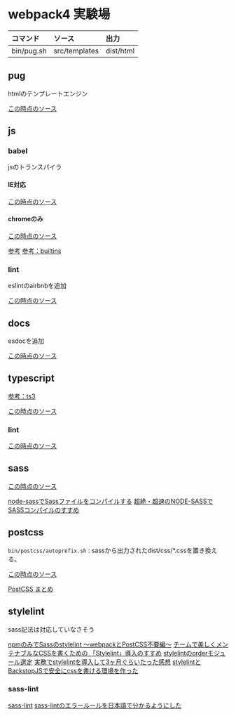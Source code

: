 # webpack4 実験場



|コマンド|ソース|出力|
|:--|:--|:--|
|bin/pug.sh|src/templates|dist/html|

## pug

htmlのテンプレートエンジン

[この時点のソース](https://github.com/hibohiboo/develop/tree/b52da33ee917a226673ce01629acc242241542e0/tutorial/lesson/webpack/webpack4)  

## js

### babel

jsのトランスパイラ

#### IE対応

[この時点のソース](https://github.com/hibohiboo/develop/tree/d18e14389602e71f79591832968e0a0722f3db80/tutorial/lesson/webpack/webpack4)  


#### chromeのみ

[この時点のソース](https://github.com/hibohiboo/develop/tree/192a01c5e15395a25d422d8105db7ebc0284e208/tutorial/lesson/webpack/webpack4)  


[参考](https://qiita.com/shibukawa/items/19ab5c381bbb2e09d0d9)
[参考：builtins](https://babeljs.io/docs/en/babel-preset-env)

### lint

eslintのairbnbを追加

[この時点のソース](https://github.com/hibohiboo/develop/tree/bd5f0809a4f0ea034a3363ba4570c23d43a1d631/tutorial/lesson/webpack/webpack4)  

## docs

esdocを追加

[この時点のソース](https://github.com/hibohiboo/develop/tree/d2e7e06489f5e52e22ce8d73b87f6912a8f76509/tutorial/lesson/webpack/webpack4)  

## typescript

[参考：ts3](https://qiita.com/vvakame/items/57a0559c45b88b2ae168)


[この時点のソース](https://github.com/hibohiboo/develop/tree/0e31ac98b46a044bfa0150089c91ccf6539299b8/tutorial/lesson/webpack/webpack4)  

### lint

[この時点のソース](https://github.com/hibohiboo/develop/tree/c350a05ad5cef36fdad93817d26bfc3a1263658e/tutorial/lesson/webpack/webpack4)  

## sass
[この時点のソース](https://github.com/hibohiboo/develop/tree/b015d5d66d3c0e1f4b02970687bcfec987852ba9/tutorial/lesson/webpack/webpack4)  

[node-sassでSassファイルをコンパイルする](https://qiita.com/setouchi/items/2f7ae68764abe74934fb)
[超絶・超速のNODE-SASSでSASSコンパイルのすすめ](https://its-office.jp/blog/sass/2018/05/12/node-sass.html)

## postcss

`bin/postcss/autoprefix.sh` : sassから出力されたdist/css/*.cssを置き換える。

[この時点のソース](https://github.com/hibohiboo/develop/tree/b1a0cd64eb5f5041bac8e6ba421ba4809b24e23f/tutorial/lesson/webpack/webpack4)  

[PostCSS まとめ](https://qiita.com/morishitter/items/4a04eb144abf49f41d7d)

## stylelint

sass記法は対応していなさそう

[npmのみでSassのstylelint 〜webpackとPostCSS不要編〜](https://qiita.com/pprhr/items/b61f84944e1e869161cc)
[チームで美しくメンテナブルなCSSを書くための 「Stylelint」導入のすすめ](https://www.webprofessional.jp/taking-css-linting-next-level-stylelint/)
[stylelintのorderモジュール選定](https://qiita.com/nabepon/items/4168eae542861cfd69f7)
[実務でstylelintを導入して3ヶ月ぐらいたった感想](https://qiita.com/DesignChips/items/309a8cce0d744f2dfef6)
[stylelintとBackstopJSで安全にcssを書ける環境を作った](https://devblog.thebase.in/entry/2018/06/06/110000)


### sass-lint

[sass-lint](https://morizyun.github.io/javascript/node-js-npm-library-sass-lint.html)
[sass-lintのエラールールを日本語で分かるようにした](https://qiita.com/nezurika/items/4cc858ee9ebd6154dd44)
